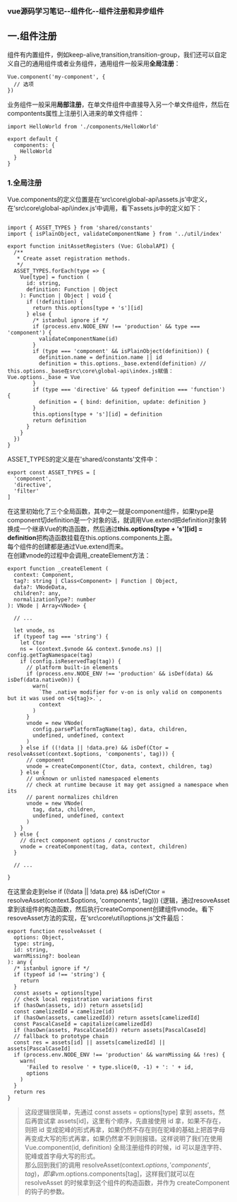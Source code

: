 ### vue源码学习笔记--组件化--组件注册和异步组件
## 一.组件注册
组件有内置组件，例如keep-alive,transition,transition-group，我们还可以自定义自己的通用组件或者业务组件，通用组件一般采用**全局注册**：
```
Vue.component('my-component', {
  // 选项
})
```
业务组件一般采用**局部注册**，在单文件组件中直接导入另一个单文件组件，然后在compontents属性上注册引入进来的单文件组件：
```
import HelloWorld from './components/HelloWorld'

export default {
  components: {
    HelloWorld
  }
}
```
### 1.全局注册
Vue.components的定义位置是在‘src\core\global-api\assets.js’中定义，在‘src\core\global-api\index.js’中调用，看下assets.js中的定义如下：
```

import { ASSET_TYPES } from 'shared/constants'
import { isPlainObject, validateComponentName } from '../util/index'

export function initAssetRegisters (Vue: GlobalAPI) {
  /**
   * Create asset registration methods.
   */
  ASSET_TYPES.forEach(type => {
    Vue[type] = function (
      id: string,
      definition: Function | Object
    ): Function | Object | void {
      if (!definition) {
        return this.options[type + 's'][id]
      } else {
        /* istanbul ignore if */
        if (process.env.NODE_ENV !== 'production' && type === 'component') {
          validateComponentName(id)
        }
        if (type === 'component' && isPlainObject(definition)) {
          definition.name = definition.name || id
          definition = this.options._base.extend(definition) // this.options._base在src\core\global-api\index.js赋值： Vue.options._base = Vue
        }
        if (type === 'directive' && typeof definition === 'function') {
          definition = { bind: definition, update: definition }
        }
        this.options[type + 's'][id] = definition
        return definition
      }
    }
  })
}
```
ASSET_TYPES的定义是在'shared/constants'文件中：
```
export const ASSET_TYPES = [
  'component',
  'directive',
  'filter'
]
```
在这里初始化了三个全局函数，其中之一就是component组件，如果type是component切definition是一个对象的话，就调用Vue.extend把definition对象转换成一个继承Vue的构造函数，然后通过**this.options[type + 's'][id] = definition**把构造函数挂载在this.options.components上面。  
每个组件的创建都是通过Vue.extend而来。  
在创建vnode的过程中会调用_createElement方法：
```
export function _createElement (
  context: Component,
  tag?: string | Class<Component> | Function | Object,
  data?: VNodeData,
  children?: any,
  normalizationType?: number
): VNode | Array<VNode> {
  
  // ...
  
  let vnode, ns
  if (typeof tag === 'string') {
    let Ctor
    ns = (context.$vnode && context.$vnode.ns) || config.getTagNamespace(tag)
    if (config.isReservedTag(tag)) {
      // platform built-in elements
      if (process.env.NODE_ENV !== 'production' && isDef(data) && isDef(data.nativeOn)) {
        warn(
          `The .native modifier for v-on is only valid on components but it was used on <${tag}>.`,
          context
        )
      }
      vnode = new VNode(
        config.parsePlatformTagName(tag), data, children,
        undefined, undefined, context
      )
    } else if ((!data || !data.pre) && isDef(Ctor = resolveAsset(context.$options, 'components', tag))) {
      // component
      vnode = createComponent(Ctor, data, context, children, tag)
    } else {
      // unknown or unlisted namespaced elements
      // check at runtime because it may get assigned a namespace when its
      // parent normalizes children
      vnode = new VNode(
        tag, data, children,
        undefined, undefined, context
      )
    }
  } else {
    // direct component options / constructor
    vnode = createComponent(tag, data, context, children)
  }
  
  // ...
  
}
```
在这里会走到else if ((!data || !data.pre) && isDef(Ctor = resolveAsset(context.$options, 'components', tag))) {逻辑，通过resoveAsset拿到该组件的构造函数，然后执行createComponent创建组件vnode。看下resoveAsset方法的实现，在‘src\core\util\options.js’文件最后：
```
export function resolveAsset (
  options: Object,
  type: string,
  id: string,
  warnMissing?: boolean
): any {
  /* istanbul ignore if */
  if (typeof id !== 'string') {
    return
  }
  const assets = options[type]
  // check local registration variations first
  if (hasOwn(assets, id)) return assets[id]
  const camelizedId = camelize(id)
  if (hasOwn(assets, camelizedId)) return assets[camelizedId]
  const PascalCaseId = capitalize(camelizedId)
  if (hasOwn(assets, PascalCaseId)) return assets[PascalCaseId]
  // fallback to prototype chain
  const res = assets[id] || assets[camelizedId] || assets[PascalCaseId]
  if (process.env.NODE_ENV !== 'production' && warnMissing && !res) {
    warn(
      'Failed to resolve ' + type.slice(0, -1) + ': ' + id,
      options
    )
  }
  return res
}
```
>这段逻辑很简单，先通过 const assets = options[type] 拿到 assets，然后再尝试拿 assets[id]，这里有个顺序，先直接使用 id 拿，如果不存在，则把 id 变成驼峰的形式再拿，如果仍然不存在则在驼峰的基础上把首字母再变成大写的形式再拿，如果仍然拿不到则报错。这样说明了我们在使用 Vue.component(id, definition) 全局注册组件的时候，id 可以是连字符、驼峰或首字母大写的形式。  
那么回到我们的调用 resolveAsset(context.$options, 'components', tag)，即拿 vm.$options.components[tag]，这样我们就可以在 resolveAsset 的时候拿到这个组件的构造函数，并作为 createComponent 的钩子的参数。

